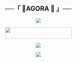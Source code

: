 <h2 align="center">
    ──「 🍷AGORA 🍷 」──
</h2>

<p align="center">
  <img src="https://telegra.ph/file/2c21645cd1c337d12918d.jpg">
</p>


  <p align="center"><a href="https://heroku.com/deploy?template=https://github.com/KARNATAKAHACKER/AGORA-MUSICBOT"> <img src="https://img.shields.io/badge/Deploy%20To%20Heroku-black?style=for-the-badge&logo=heroku" width="220" height="38.45"/></a></p>

<p align="center">
<a href="https://t.me/Kalakar_Sangram"><img src="https://img.shields.io/badge/dynamic/json?color=gold&label=Support%20Channel&query=subscribers&url=https%3A%2F%2Fonline-users-api.up.railway.app%2Fcheck%3Fchat%3DBotsClubOfficial?style=social&logo=telegram" /></a></p>
<p align="center">
<a href="https://t.me/WorldChattingFriendsWCF"><img src="https://img.shields.io/badge/dynamic/json?color=gold&label=Support%20Group&query=members&url=https%3A%2F%2Fonline-users-api.up.railway.app%2Fcheck%3Fchat%3DBotsClubDiscussion?style=social&logo=telegram" /></a></p>


